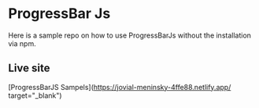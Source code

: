 # ProgressBar Js

Here is a sample repo on how to use ProgressBarJs without the installation via npm.

## Live site
[ProgressBarJS Sampels](https://jovial-meninsky-4ffe88.netlify.app/ target="_blank")